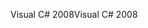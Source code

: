 <span data-ttu-id="58f83-101">Visual C# 2008</span><span class="sxs-lookup"><span data-stu-id="58f83-101">Visual C# 2008</span></span>
